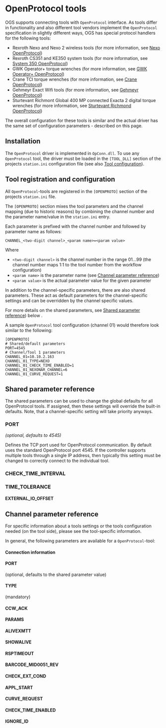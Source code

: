 # OpenProtocol tools

OGS supports connecting tools with `OpenProtocol` interface. As tools differ in functionality and also different tool vendors implement the `OpenProtocol` specification in slightly different ways, OGS has special protocol handlers for the following tools:

- Rexroth Nexo and Nexo 2 wireless tools (for more information, see [Nexo OpenProtocol](/docs/tools/openprotocol/nexo.md))
- Rexroth CS351 and KE350 system tools (for more information, see [System 350 OpenProtocol](/docs/tools/openprotocol/sys350.md))
- GWK Operator+ torque wrenches (for more information, see [GWK Operator+ OpenProtocol](/docs/tools/openprotocol/nexo.md))
- Crane TCI torque wrenches (for more information, see [Crane OpenProtocol](/docs/tools/openprotocol/crane.md))
- Gehmeyr Exact Wifi tools (for more information, see [Gehmeyr OpenProtocol](/docs/tools/openprotocol/gehmeyr.md))
- Sturtevant Richmont Global 400 MP connected Exacta 2 digital torque wrenches (for more information, see [Sturtevant Richmond OpenProtocol](/docs/tools/openprotocol/sturtevant.md))

The overall configuration for these tools is similar and the actual driver has the same set of configuration parameters - described on this page.

## Installation

The `OpenProtocol` driver is implemented in `OpConn.dll`. To use any `OpenProtocol` tool, the driver must be loaded in the `[TOOL_DLL]` section of the projects `station.ini` configuration file (see also [Tool configuration](/docs/tools/README.md)).

## Tool registration and configuration

All `OpenProtocol`-tools are registered in the `[OPENPROTO]` section of the projects `station.ini` file.

The `[OPENPROTO]` section mixes the tool parameters and the channel mapping (due to historic reasons) by combining the channel number and the parameter name/value in the `station.ini` entry. 

Each parameter is prefixed with the channel number and followed by parameter name as follows:

    CHANNEL_<two-digit channel>_<param name>=<param value>

Where
- `<two-digit channel>` is the channel number in the range 01...99 (the channel number maps 1:1 to the tool number from the workflow configuration) 
- `<param name>` is the parameter name (see [Channel parameter reference](#channel-parameter-reference))
- `<param value>` is the actual parameter value for the given parameter

In addition to the channel-specific parameters, there are also shared parameters. These act as default parameters for the channel-specific settings and can be overridden by the channel specific values.

For more details on the shared parameters, see [Shared parameter reference](#shared-parameter-reference)) below .


A sample `OpenProtocol` tool configuration (channel 01) would therefore look similar to the following:

    [OPENPROTO]
    # Shared/default parameters
    PORT=4545
    # Channel/Tool 1 parameters
    CHANNEL_01=10.10.2.163
    CHANNEL_01_TYPE=NEXO
    CHANNEL_01_CHECK_TIME_ENABLED=1
    CHANNEL_01_NEXONAR_CHANNEL=6
    CHANNEL_01_CURVE_REQUEST=1



## Shared parameter reference

The shared parameters can be used to change the global defaults for all OpenProtocol tools. If assigned, then these settings will override the built-in defaults. Note, that a channel-specific setting will take priority anyways.

### PORT 
_(optional, defaults to 4545)_

Defines the TCP port used for OpenProtocol communication. By default uses the standard OpenProtocol port 4545. If the controller supports multiple tools through a single IP address, then typically this setting must be changed to correctly connect to the individual tool.

### CHECK_TIME_INTERVAL 

### TIME_TOLERANCE

#### EXTERNAL_IO_OFFSET



## Channel parameter reference

For specific information about a tools settings or the tools configuration needed (on the tool side), please see the tool-specific information.

In general, the following parameters are available for a `OpenProtocol`-tool:

#### Connection information

#### PORT

(optional, defaults to the shared parameter value)

#### TYPE

(mandatory)

#### CCW_ACK

#### PARAMS

#### ALIVEXMTT

#### SHOWALIVE

#### RSPTIMEOUT

#### BARCODE_MID0051_REV

#### CHECK_EXT_COND

#### APPL_START

#### CURVE_REQUEST

#### CHECK_TIME_ENABLED

#### IGNORE_ID


